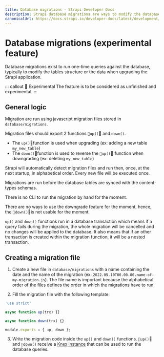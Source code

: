 ```yaml
---
title: Database migrations - Strapi Developer Docs
description: Strapi database migrations are ways to modify the database
canonicalUrl: https://docs.strapi.io/developer-docs/latest/development/backend-customization/database-migrations.html
---
```


# Database migrations (experimental feature)

Database migrations exist to run one-time queries against the database, typically to modify the tables structure or the data when upgrading the Strapi application.

::: callout 🚧  Experimental
The feature is to be considered as unfinished and experimental.
:::

## General logic

Migration are run using javascript migration files stored in `database/migrations`.

Migration files should export 2 functions `up()` and `down()`.
- The `up()`function is used when upgrading (ex: adding a new table `my_new_table`)
- The `down()`function is used to reverse the `up()` function when downgrading (ex: deleting `my_new_table`)

Strapi will automatically detect migration files and run then, once, at the next startup, in alphabetical order. Every new file will be executed once.

Migrations are run before the database tables are synced with the content-types schemas.

There is no CLI to run the migration by hand for the moment.

There are no ways to use the downgrade feature for the moment, hence, the `down()`is not usable for the moment.

`up()` and `down()` functions run in a database transaction which means if a query fails during the migration, the whole migration will be cancelled and no changes will be applied to the database. It also means that if an other transaction is created within the migration function, it will be a nested transaction.

## Creating a migration file

1. Create a new file in `database/migrations` with a name containing the date and the name of the migration (ex: `2022.05.10T00.00.00.name-of-my-migration.js`). The file name is important because the alphabetical order of the files defines the order in which the migrations have to run.

2. Fill the migration file with the following template:

```jsx
'use strict'

async function up(trx) {}

async function down(trx) {}

module.exports = { up, down };
```

3. Write the migration code inside the `up()` and `down()` functions.
`up()` and `down()` receive a [Knex instance](https://knexjs.org/) that can be used to run the database queries.
